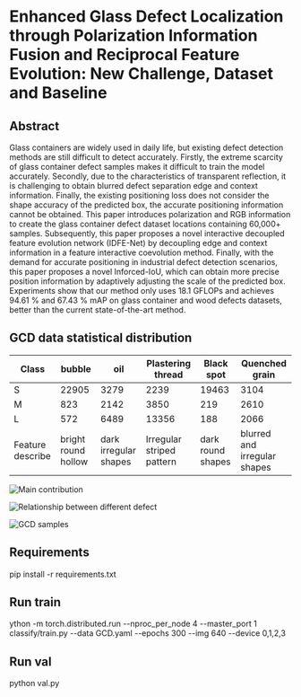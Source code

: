 ﻿# Enhanced Glass Defect Localization through Polarization Information Fusion and Reciprocal Feature Evolution: New Challenge, Dataset and Baseline

## Abstract
Glass containers are widely used in daily life, but existing defect detection methods are still difficult to detect accurately. Firstly, the extreme scarcity of glass container defect samples makes it difficult to train the model accurately. Secondly, due to the characteristics of transparent reflection, it is challenging to obtain blurred defect separation edge and context information. Finally, the existing positioning loss does not consider the shape accuracy of the predicted box, the accurate positioning information cannot be obtained. This paper introduces polarization and RGB information to create the glass container defect dataset locations containing 60,000+ samples. Subsequently, this paper proposes a novel interactive decoupled feature evolution network (IDFE-Net) by decoupling edge and context information in a feature interactive coevolution method. Finally, with the demand for accurate positioning in industrial defect detection scenarios, this paper proposes a novel Inforced-IoU, which can obtain more precise position information by adaptively adjusting the scale of the predicted box. Experiments show that our method only uses 18.1 GFLOPs and achieves 94.61 % and 67.43 % mAP on glass container and wood defects datasets, better than the current state-of-the-art method.
## GCD data statistical distribution
| Class            | bubble              | oil                   | Plastering thread         | Black spot        | Quenched grain               |
|------------------|---------------------|-----------------------|---------------------------|-------------------|------------------------------|
| S                | 22905               | 3279                  | 2239                      | 19463             | 3104                         |
| M                | 823                 | 2142                  | 3850                      | 219               | 2610                         |
| L                | 572                 | 6489                  | 13356                     | 188               | 2066                         |
| Feature describe | bright round hollow | dark irregular shapes | Irregular striped pattern | dark round shapes | blurred and irregular shapes |




![Main contribution](https://github.com/hellozzk/GCD.github.io/blob/main/img/Contribution.png#pic_center)


![Relationship between different defect](https://github.com/hellozzk/GCD.github.io/blob/main/img/Rekationship.png#pic_center)

![GCD samples](https://github.com/hellozzk/GCD.github.io/blob/main/img/GCDsample.png#pic_center)

## Requirements
pip install -r requirements.txt
## Run train
ython -m torch.distributed.run --nproc_per_node 4 --master_port 1 classify/train.py  --data GCD.yaml --epochs 300 --img 640 --device 0,1,2,3


## Run val
python val.py
